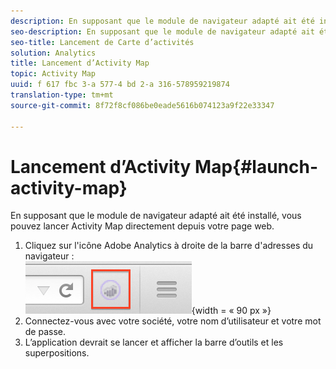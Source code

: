 ```yaml
---
description: En supposant que le module de navigateur adapté ait été installé, vous pouvez lancer Activity Map directement depuis votre page web.
seo-description: En supposant que le module de navigateur adapté ait été installé, vous pouvez lancer Carte d’activités directement depuis votre page Web.
seo-title: Lancement de Carte d’activités
solution: Analytics
title: Lancement d’Activity Map
topic: Activity Map
uuid: f 617 fbc 3-a 577-4 bd 2-a 316-578959219874
translation-type: tm+mt
source-git-commit: 8f72f8cf086be0eade5616b074123a9f22e33347

---
```



# Lancement d’Activity Map{#launch-activity-map}

En supposant que le module de navigateur adapté ait été installé, vous pouvez lancer Activity Map directement depuis votre page web.

1. Cliquez sur l'icône Adobe Analytics à droite de la barre d'adresses du navigateur :\
   ![](assets/an_icon.png){width = « 90 px »}
1. Connectez-vous avec votre société, votre nom d’utilisateur et votre mot de passe.
1. L’application devrait se lancer et afficher la barre d’outils et les superpositions.

